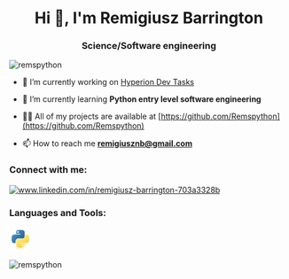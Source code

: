 <h1 align="center">Hi 👋, I'm Remigiusz Barrington</h1>
<h3 align="center">Science/Software engineering</h3>
<p align="left"> <img src="https://komarev.com/ghpvc/?username=remspython&label=Profile%20views&color=0e75b6&style=flat" alt="remspython" /> </p>

- 🔭 I’m currently working on [Hyperion Dev Tasks](https://github.com/Remspython/byb_project)

- 🌱 I’m currently learning **Python entry level software engineering**

- 👨‍💻 All of my projects are available at [https://github.com/Remspython](https://github.com/Remspython)

- 📫 How to reach me **remigiusznb@gmail.com**

<h3 align="left">Connect with me:</h3>
<p align="left">
<a href="https://linkedin.com/in/www.linkedin.com/in/remigiusz-barrington-703a3328b" target="blank"><img align="center" src="https://raw.githubusercontent.com/rahuldkjain/github-profile-readme-generator/master/src/images/icons/Social/linked-in-alt.svg" alt="www.linkedin.com/in/remigiusz-barrington-703a3328b" height="30" width="40" /></a>
</p>

<h3 align="left">Languages and Tools:</h3>
<p align="left"> <a href="https://www.python.org" target="_blank" rel="noreferrer"> <img src="https://raw.githubusercontent.com/devicons/devicon/master/icons/python/python-original.svg" alt="python" width="40" height="40"/> </a> </p>

<p><img align="center" src="https://github-readme-stats.vercel.app/api/top-langs?username=remspython&show_icons=true&locale=en&layout=compact" alt="remspython" /></p>
